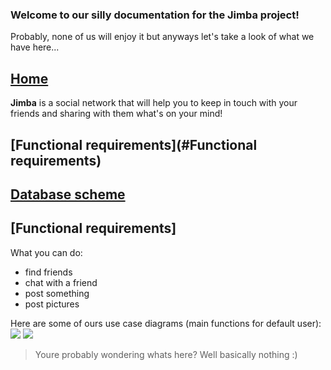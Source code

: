 ### Welcome to our silly documentation for the Jimba project! 

 Probably, none of us will enjoy it but anyways let's take a look of what we have here...

## [Home](index.md)
**Jimba** is a social network that will help you to keep in touch with your friends and sharing with them what's on your mind!


## [Functional requirements](#Functional requirements)

## [Database scheme](db.md)



## [Functional requirements]

What you can do:
- find friends
- chat with a friend
- post something
- post pictures

Here are some of ours use case diagrams (main functions for default user):
![](https://github.com/fpmi-hci-2023/project12-jimba/assets/76448401/dfbe9d9e-f22d-46d4-a4b4-d97e2c6b1526)
![](https://github.com/fpmi-hci-2023/project12-jimba/assets/76448401/58548574-0710-43f2-8704-2121914d82a0)



> Youre probably wondering whats here? Well basically nothing
> :)
